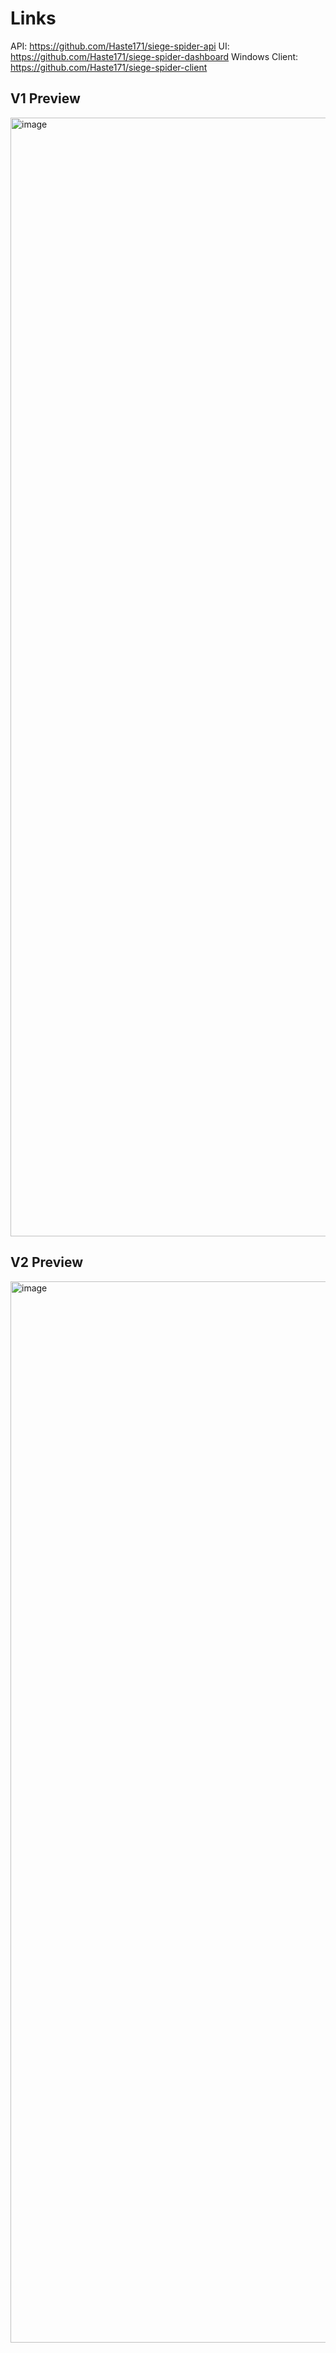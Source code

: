 # Links

API: https://github.com/Haste171/siege-spider-api
UI: https://github.com/Haste171/siege-spider-dashboard
Windows Client: https://github.com/Haste171/siege-spider-client

## V1 Preview
<img width="2053" height="1790" alt="image" src="https://github.com/user-attachments/assets/7c743ce0-259f-4a3f-ab83-8f0c989b9df2" />


## V2 Preview
<img width="2105" height="1698" alt="image" src="https://github.com/user-attachments/assets/b1e0ea0e-5e16-47d4-a70d-a15faedcd9a2" />

